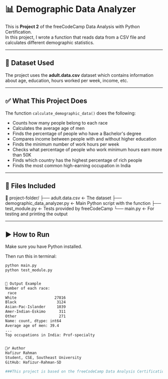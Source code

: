 # 📊 Demographic Data Analyzer

This is **Project 2** of the freeCodeCamp Data Analysis with Python Certification.  
In this project, I wrote a function that reads data from a CSV file and calculates different demographic statistics.

---

## 📁 Dataset Used
The project uses the **adult.data.csv** dataset which contains information about age, education, hours worked per week, income, etc.

---

## ✅ What This Project Does

The function `calculate_demographic_data()` does the following:

- Counts how many people belong to each race
- Calculates the average age of men
- Finds the percentage of people who have a Bachelor's degree
- Compares income between people with and without higher education
- Finds the minimum number of work hours per week
- Checks what percentage of people who work minimum hours earn more than 50K
- Finds which country has the highest percentage of rich people
- Finds the most common high-earning occupation in India

---

## 🧪 Files Included

📁 project-folder/
├── adult.data.csv ← The dataset
├── demographic_data_analyzer.py ← Main Python script with the function
├── test_module.py ← Tests provided by freeCodeCamp
└── main.py ← For testing and printing the output



---

## ▶️ How to Run

Make sure you have Python installed.

Then run this in terminal:

```bash
python main.py
python test_module.py


📝 Output Example
Number of each race:
 race
White                 27816
Black                  3124
Asian-Pac-Islander     1039
Amer-Indian-Eskimo      311
Other                   271
Name: count, dtype: int64
Average age of men: 39.4
...
Top occupations in India: Prof-specialty


🙋‍♂️ Author
Hafizur Rahman
Student, CSE, Southeast University
GitHub: Hafizur-Rahman-SD

###This project is based on the freeCodeCamp Data Analysis Certification.
